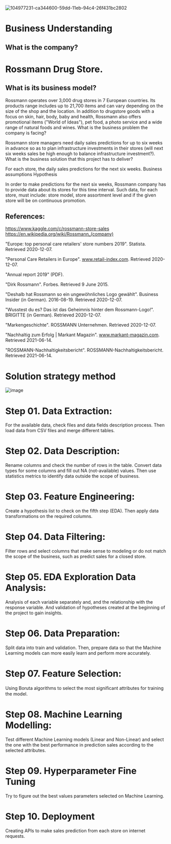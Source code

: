 ![104977231-ca344600-59dd-11eb-94c4-26f431bc2802](https://github.com/ehgeraldo/Rossmann_Store_Sales/assets/58346288/27599405-61d6-425c-bd55-d2dfc960b20c)


# Business Understanding

## What is the company?

# Rossmann Drug Store.
## What is its business model?

Rossmann operates over 3,000 drug stores in 7 European countries. Its products range includes up to 21,700 items and can vary depending on the size of the shop and the location. In addition to drugstore goods with a focus on skin, hair, body, baby and health, Rossmann also offers promotional items ("World of Ideas"), pet food, a photo service and a wide range of natural foods and wines. What is the business problem the company is facing?

Rossmann store managers need daily sales predictions for up to six weeks in advance so as to plan infrastructure investments in their stores (will next six weeks sales be high enough to balance infrastructure investment?). What is the business solution that this project has to deliver?

For each store, the daily sales predictions for the next six weeks.
Business assumptions
Hypothesis

In order to make predictions for the next six weeks, Rossmann company has to provide data about its stores for this time interval. Such data, for each store, must include: store model, store assortment level and if the given store will be on continuous promotion.

## References:

https://www.kaggle.com/c/rossmann-store-sales https://en.wikipedia.org/wiki/Rossmann_(company)

"Europe: top personal care retailers' store numbers 2019". Statista. Retrieved 2020-12-07.

"Personal Care Retailers in Europe". www.retail-index.com. Retrieved 2020-12-07.

"Annual report 2019" (PDF).

"Dirk Rossmann". Forbes. Retrieved 9 June 2015.

"Deshalb hat Rossmann so ein ungewöhnliches Logo gewählt". Business Insider (in German). 2016-08-19. Retrieved 2020-12-07.

"Wusstest du es? Das ist das Geheimnis hinter dem Rossmann-Logo!". BRIGITTE (in German). Retrieved 2020-12-07.

"Markengeschichte". ROSSMANN Unternehmen. Retrieved 2020-12-07.

"Nachhaltig zum Erfolg | Markant Magazin". www.markant-magazin.com. Retrieved 2021-06-14.

"ROSSMANN-Nachhaltigkeitsbericht". ROSSMANN-Nachhaltigkeitsbericht. Retrieved 2021-06-14.

# Solution strategy method
![image](https://user-images.githubusercontent.com/58346288/224571421-ee98ac7f-5ce8-4300-95d0-a60b8bd8b995.png)




#  Step 01. Data Extraction:
For the available data, check files and data fields description process. Then load data from CSV files and merge different tables.

#  Step 02. Data Description:
Rename columns and check the number of rows in the table. Convert data types for some columns and fill out NA (not-available) values. Then use statistics metrics to identify data outside the scope of business.

#  Step 03. Feature Engineering:
Create a hypothesis list to check on the fifth step (EDA). Then apply data transformations on the required columns.

#  Step 04. Data Filtering:
Filter rows and select columns that make sense to modeling or do not match the scope of the business, such as predict sales for a closed store.

#  Step 05. EDA Exploration Data Analysis:
Analysis of each variable separately and, and the relationship with the response variable. And validation of hypotheses created at the beginning of the project to gain insights.

#  Step 06. Data Preparation:
Split data into train and validation. Then, prepare data so that the Machine Learning models can more easily learn and perform more accurately.

#  Step 07. Feature Selection:
Using Boruta algorithms to select the most signiﬁcant attributes for training the model.

#  Step 08. Machine Learning Modelling:
Test different Machine Learning models (Linear and Non-Linear) and select the one with the best performance in prediction sales according to the selected attributes.

# Step 09. Hyperparameter Fine Tuning
Try to figure out the best values parameters selected on Machine Learning.

# Step 10. Deployment
Creating APIs to make sales prediction from each store on internet requests.
